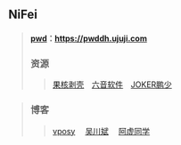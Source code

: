## NiFei
>#### [pwd](https://pwddh.ujuji.com/)：https://pwddh.ujuji.com
>### 资源
>>[果核剥壳](https://www.ghxi.com/)&emsp;[六音软件](https://www.sixyin.com/)&emsp;[JOKER鹏少](https://www.jokerps.com/)

>### 博客
>>[vposy](https://weibo.com/vposy?is_all=1)&emsp;&nbsp;[吴川斌](https://www.mr-wu.cn/)&emsp;&nbsp;[阿虚同学](https://www.axutongxue.com/)   